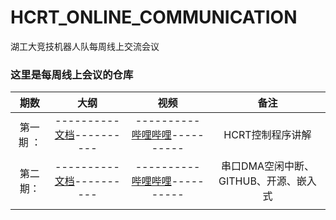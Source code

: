 # HCRT_ONLINE_COMMUNICATION
 湖工大竞技机器人队每周线上交流会议

### 这里是每周线上会议的仓库

|   期数    |                   大纲                    |                          视频                          | 备注 |
| :-------: | :---------------------------------------: | :----------------------------------------------------: | :--: |
| 第一期 ： |         ----------[文档](source/1_RC交流会大纲_20200314.md)----------         |         ----------[哔哩哔哩](https://www.bilibili.com/video/av97346306/)----------         | HCRT控制程序讲解 |
| 第二期：  | ----------[文档](source/2_RC交流会大纲_20200321.md)---------- | ----------[哔哩哔哩](https://www.bilibili.com/video/av97346306/)---------- | 串口DMA空闲中断、GITHUB、开源、嵌入式 |
|           |                                           |                                                        |      |

